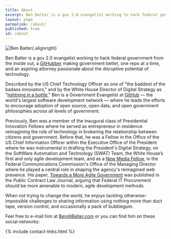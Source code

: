 ```yaml
---
title: About
excerpt: Ben Balter is a gov 2.0 evangelist working to hack federal government from the inside out, an open-source developer passionate about the disruptive power of technology, and a J.D./M.B.A. candidate at the George Washington University.
layout: page
permalink: /about/
published: true
id: /about
---
```


![Ben Balter](http://www.gravatar.com/avatar/ea353bd28baa1aefaefae736a19fcf2a.png?size=250){.alignright}

Ben Balter is a gov 2.0 evangelist working to hack federal government from the inside out, a [GitHubber](http://github.com/home) making government better, one repo at a time, and an aspiring attorney passionate about the disruptive potential of technology.

Described by the US Chief Technology Officer as one of "the baddest of the badass innovators," and by the White House Director of Digital Strategy as "[lightning in a bottle](http://www.youtube.com/watch?v=uhtlOYOhE8w#t=51m12s)," Ben is a Government Evangelist at [GitHub](http://www.youtube.com/watch?v=l_T3XEgXl14) — the world's largest software development network — where he leads the efforts to encourage adoption of open source, open data, and open government philosophies across all levels of government. 

Previously, Ben was a member of the inaugural class of Presidential Innovation Fellows where he served as entrepreneur in residence reimagining the role of technology in brokering the relationship between citizens and government. Before that, he was a Fellow in the Office of the US Chief Information Officer within the Executive Office of the President where he was instrumental in drafting the President's Digital Strategy, on the SoftWare Automation and Technology (SWAT) Team, the White House’s first and only agile development team, and as a [New Media Fellow](http://reboot.fcc.gov/blog/?authorId=593709), in the Federal Communications Commission's Office of the Managing Director where he played a central role in shaping the agency's reimagined web presence. His paper, [Towards a More Agile Government](http://ben.balter.com/2011/11/29/towards-a-more-agile-government/) was published in the Public Contract Law Journal, arguing that Federal IT Procurement should be more amenable to modern, agile development methods. 

When not trying to change the world, he enjoys tackling otherwise-impossible challenges to sharing information using nothing more than duct tape, version control, and occasionally a pack of bubblegum.

Feel free to e-mail him at <Ben@Balter.com> or you can find him on these social networks:

{% include contact-links.html %}